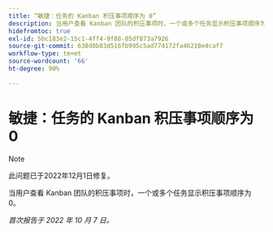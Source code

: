 ```yaml
---
title: “敏捷：任务的 Kanban 积压事项顺序为 0”
description: 当用户查看 Kanban 团队的积压事项时，一个或多个任务显示积压事项顺序为 0。
hidefromtoc: true
exl-id: 5bc183e2-15c1-4ff4-9f88-05df873a7926
source-git-commit: 638d0b83d516fb995c5ad774172fa46210e4caf7
workflow-type: tm+mt
source-wordcount: '66'
ht-degree: 90%

---
```


# 敏捷：任务的 Kanban 积压事项顺序为 0

>[!NOTE]
>
>此问题已于2022年12月1日修复。

当用户查看 Kanban 团队的积压事项时，一个或多个任务显示积压事项顺序为 0。

_首次报告于 2022 年 10 月 7 日。_

